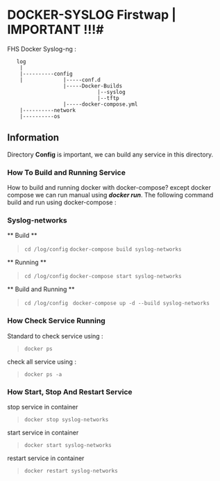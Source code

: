 # DOCKER-SYSLOG Firstwap | IMPORTANT !!!#

FHS Docker Syslog-ng :
```
   log
    |
    |----------config
    |             |-----conf.d
                  |-----Docker-Builds
                             |--syslog
                             |--tftp
                  |-----docker-compose.yml
    |----------network
    |----------os
```


## Information ##
Directory **Config** is important, we can build any service in this directory.


### How To Build and Running Service ###
How to build and running docker with docker-compose? except docker compose we can run manual using **_docker run_**.
The following command build and run using docker-compose :


### Syslog-networks ####
** Build **
> `cd /log/config`
> `docker-compose build syslog-networks`


** Running **
> `cd /log/config`
> `docker-compose start syslog-networks`


** Build and Running **
>`cd /log/config`
>` docker-compose up -d --build syslog-networks`


### How Check Service Running ###
Standard to check service using :
> `docker ps`


check all service using :
> `docker ps -a`


### How Start, Stop And Restart Service  ###
stop service in container
> `docker stop syslog-networks`


start service in container
> `docker start syslog-networks`


restart service in container
> `docker restart syslog-networks`


